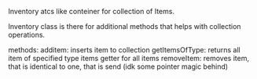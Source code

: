 Inventory atcs like conteiner for collection of Items.

Inventory class is there for additional methods that helps with collection operations. 

methods:
additem:
	inserts item to collection
getItemsOfType:
	returns all item of specified type
items
	getter for all items
removeItem:
	removes item, that is identical to one, that is 	send (idk some pointer magic behind)